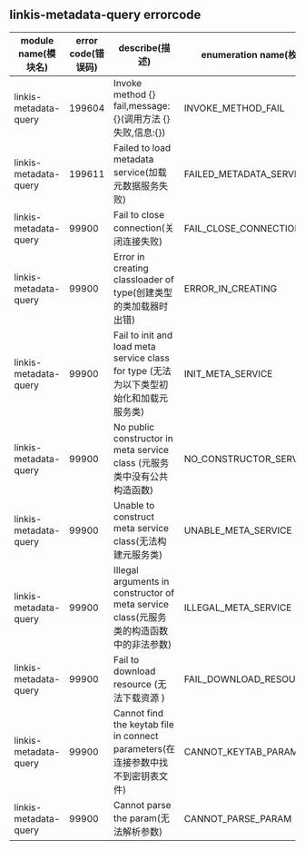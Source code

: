 ## linkis-metadata-query  errorcode

| module name(模块名) | error code(错误码)  | describe(描述) |enumeration name(枚举)| Exception Class(类名)|
| -------- | -------- | ----- |-----|-----|
|linkis-metadata-query |199604|Invoke method {} fail,message:{}(调用方法 {} 失败,信息:{})|INVOKE_METHOD_FAIL|LinkisMetadataQueryErrorCodeSummary|
|linkis-metadata-query |199611|Failed to load metadata service(加载元数据服务失败)|FAILED_METADATA_SERVICE|LinkisMetadataQueryErrorCodeSummary|
|linkis-metadata-query |99900|Fail to close connection(关闭连接失败)|FAIL_CLOSE_CONNECTION|LinkisMetadataQueryErrorCodeSummary|
|linkis-metadata-query |99900|Error in creating classloader of type(创建类型的类加载器时出错)|ERROR_IN_CREATING|LinkisMetadataQueryErrorCodeSummary|
|linkis-metadata-query |99900|Fail to init and load meta service class for type (无法为以下类型初始化和加载元服务类)|INIT_META_SERVICE|LinkisMetadataQueryErrorCodeSummary|
|linkis-metadata-query |99900|No public constructor in meta service class (元服务类中没有公共构造函数)|NO_CONSTRUCTOR_SERVICE|LinkisMetadataQueryErrorCodeSummary|
|linkis-metadata-query |99900|Unable to construct meta service class(无法构建元服务类)|UNABLE_META_SERVICE|LinkisMetadataQueryErrorCodeSummary|
|linkis-metadata-query |99900|Illegal arguments in constructor of meta service class(元服务类的构造函数中的非法参数)|ILLEGAL_META_SERVICE|LinkisMetadataQueryErrorCodeSummary|
|linkis-metadata-query |99900|Fail to download resource (无法下载资源 )|FAIL_DOWNLOAD_RESOURCE|LinkisMetadataQueryErrorCodeSummary|
|linkis-metadata-query |99900|Cannot find the keytab file in connect parameters(在连接参数中找不到密钥表文件)|CANNOT_KEYTAB_PARAMETERS|LinkisMetadataQueryErrorCodeSummary|
|linkis-metadata-query |99900|Cannot parse the param(无法解析参数)|CANNOT_PARSE_PARAM|LinkisMetadataQueryErrorCodeSummary|






